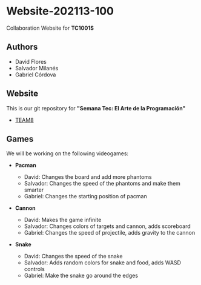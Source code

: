# Website-202113-100

Collaboration Website for **TC1001S**

## Authors

- David Flores
- Salvador Milanés
- Gabriel Córdova

## Website

This is our git repository for **"Semana Tec: El Arte de la Programación"**

- [TEAM8](http://ec2-52-1-3-19.compute-1.amazonaws.com/~team8/)

## Games

We will be working on the following videogames:

- **Pacman**
	- David: Changes the board and add more phantoms
	- Salvador: Changes the speed of the phantoms and make them smarter
	- Gabriel: Changes the starting position of pacman

- **Cannon**
	- David: Makes the game infinite
	- Salvador: Changes colors of targets and cannon, adds scoreboard
	- Gabriel: Changes the speed of projectile, adds gravity to the cannon

- **Snake**
	- David: Changes the speed of the snake
	- Salvador: Adds random colors for snake and food, adds WASD controls 
	- Gabriel: Make the snake go around the edges
